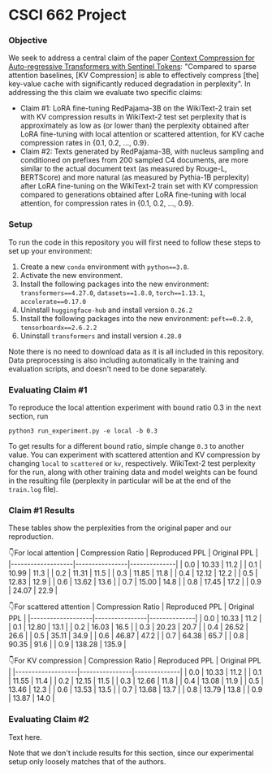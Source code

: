 # CSCI 662 Project

### Objective
We seek to address a central claim of the paper [Context Compression for Auto-regressive Transformers with Sentinel Tokens](https://aclanthology.org/2023.emnlp-main.794.pdf): "Compared to sparse attention baselines, [KV Compression] is able to effectively compress [the] key-value cache with significantly reduced degradation in perplexity". In addressing the this claim we evaluate two specific claims:
* Claim #1: LoRA fine-tuning RedPajama-3B on the WikiText-2 train set with KV compression results in  WikiText-2 test set perplexity that is approximately as low as (or lower than) the perplexity obtained after LoRA fine-tuning with local attention or scattered attention, for KV cache compression rates in {0.1, 0.2, ..., 0.9}.
* Claim #2: Texts generated by RedPajama-3B, with nucleus sampling and conditioned on prefixes from 200 sampled C4 documents, are more similar to the actual document text (as measured by Rouge-L, BERTScore) and more natural (as measured by Pythia-1B perplexity) after LoRA fine-tuning on the WikiText-2 train set with KV compression compared to generations obtained after LoRA fine-tuning with local attention, for compression rates in {0.1, 0.2, ..., 0.9}.

### Setup
To run the code in this repository you will first need to follow these steps to set up your environment:
1. Create a new `conda` environment with `python==3.8`.
2. Activate the new environment.
3. Install the following packages into the new environment: `transformers==4.27.0`, `datasets==1.8.0`, `torch==1.13.1`, `accelerate==0.17.0`
4. Uninstall `huggingface-hub` and install version `0.26.2`
5. Install the following packages into the new environment: `peft==0.2.0`, `tensorboardx==2.6.2.2`
6. Uninstall `transformers` and install version `4.28.0`

Note there is no need to download data as it is all included in this repository. Data preprocessing is also including automatically in the training and evaluation scripts, and doesn't need to be done separately.

### Evaluating Claim #1
To reproduce the local attention experiment with bound ratio 0.3 in the next section, run
```
python3 run_experiment.py -e local -b 0.3
```
To get results for a different bound ratio, simple change `0.3` to another value. You can experiment with scattered attention and KV compression by changing `local` to `scattered` or `kv`, respectively. WikiText-2 test perplexity for the run, along with other training data and model weights can be found in the resulting file (perplexity in particular will be at the end of the `train.log` file).

### Claim #1 Results
These tables show the perplexities from the original paper and our reproduction.

👇For local attention
| Compression Ratio | Reproduced PPL | Original PPL |
|-------------------|----------------|--------------|
| 0.0               | 10.33          | 11.2         |
| 0.1               | 10.99          | 11.3         |
| 0.2               | 11.31          | 11.5         |
| 0.3               | 11.85          | 11.8         |
| 0.4               | 12.12          | 12.2         |
| 0.5               | 12.83          | 12.9         |
| 0.6               | 13.62          | 13.6         |
| 0.7               | 15.00          | 14.8         |
| 0.8               | 17.45          | 17.2         |
| 0.9               | 24.07          | 22.9         |

👇For scattered attention
| Compression Ratio | Reproduced PPL | Original PPL |
|-------------------|----------------|--------------|
| 0.0               | 10.33          | 11.2         |
| 0.1               | 12.80          | 13.1         |
| 0.2               | 16.03          | 16.5         |
| 0.3               | 20.23          | 20.7         |
| 0.4               | 26.52          | 26.6         |
| 0.5               | 35.11          | 34.9         |
| 0.6               | 46.87          | 47.2         |
| 0.7               | 64.38          | 65.7         |
| 0.8               | 90.35          | 91.6         |
| 0.9               | 138.28         | 135.9        |

👇For KV compression
| Compression Ratio | Reproduced PPL | Original PPL |
|-------------------|----------------|--------------|
| 0.0               | 10.33          | 11.2         |
| 0.1               | 11.55          | 11.4         |
| 0.2               | 12.15          | 11.5         |
| 0.3               | 12.66          | 11.8         |
| 0.4               | 13.08          | 11.9         |
| 0.5               | 13.46          | 12.3         |
| 0.6               | 13.53          | 13.5         |
| 0.7               | 13.68          | 13.7         |
| 0.8               | 13.79          | 13.8         |
| 0.9               | 13.87          | 14.0         |

### Evaluating Claim #2
Text here.

Note that we don't include results for this section, since our experimental setup only loosely matches that of the authors.
